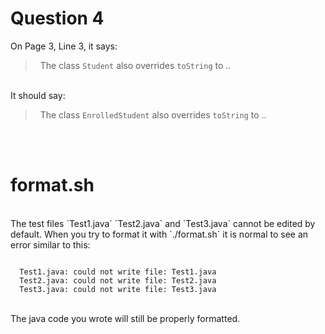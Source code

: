 # Question 4

On Page 3, Line 3, it says:
<br>
<blockquote>
&nbsp;&nbsp;The class <code>Student</code> also overrides <code>toString</code> to ..
</blockquote> 
<br>
It should say:
<br>
<blockquote>
&nbsp;&nbsp;The class <code>EnrolledStudent</code> also overrides <code>toString</code> to ..
</blockquote> 
<br>
<br>

# format.sh
<br>
The test files `Test1.java` `Test2.java` and `Test3.java` cannot be edited by default.  When you try to format it with `./format.sh` it is normal to see an error similar to this:

```

  Test1.java: could not write file: Test1.java
  Test2.java: could not write file: Test2.java
  Test3.java: could not write file: Test3.java

```
<br>
The java code you wrote will still be properly formatted.
